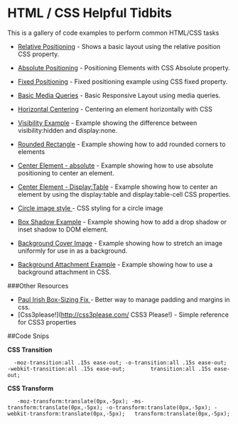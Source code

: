HTML / CSS Helpful Tidbits
=========

This is a gallery of code examples to perform common HTML/CSS tasks


* [Relative Positioning](http://jsfiddle.net/eklimcz/25jjE/ "relative positioning") - Shows a basic layout using the relative position CSS property.

* [Absolute Positioning](http://jsfiddle.net/eklimcz/QG9gC/ "absolute positioning") - Positioning Elements with CSS Absolute property.

* [Fixed Positioning](http://jsfiddle.net/eklimcz/hCbcm/ "fixed positioning") - Fixed positioning example using CSS fixed property.

* [Basic Media Queries](http://jsfiddle.net/eklimcz/Gxjyh/ "Basic Media Queries") - Basic Responsive Layout using media queries.

* [Horizontal Centering](http://jsfiddle.net/eklimcz/ueehz/ "Horizontal Centering") - Centering an element horizontally with CSS

* [Visibility Example](http://jsfiddle.net/eklimcz/NuXL4/ "Visibility Example") - Example showing the difference between visibility:hidden and display:none.

* [Rounded Rectangle](http://jsfiddle.net/eklimcz/vwHLX/ "rounded rectangle") - Example showing how to add rounded corners to elements

* [Center Element - absolute](http://jsfiddle.net/eklimcz/sAkaL/ "Center Element Absolute") - Example showing how to use absolute positioning to center an element.

* [Center Element - Display:Table](http://jsfiddle.net/eklimcz/NLFJz/ "Center Element - Display:Table") - Example showing how to center an element by using the display:table and display:table-cell CSS properties.

* [Circle image style ](http://jsfiddle.net/eklimcz/Lf58E/ "Circle Image Style") - CSS styling for a circle image

* [Box Shadow Example](http://jsfiddle.net/eklimcz/3Rf94/ "Box Shadow Example") - Example showing how to add a drop shadow or inset shadow to DOM element.

* [Background Cover Image](http://jsfiddle.net/eklimcz/4SwTh/ "Background Cover Image") - Example showing how to stretch an image uniformly for use in as a background.


* [Background Attachment Example](http://jsfiddle.net/eklimcz/Dh2Uz/ "Background Attachment Example") - Example showing how to use a background attachment in CSS.


###Other Resources
* [Paul Irish Box-Sizing Fix ](http://www.paulirish.com/2012/box-sizing-border-box-ftw/ "Paul Irish Box-Sizing Fix") - Better way to manage padding and margins in css. 
* [Css3please!](http://css3please.com/ CSS3 Please!) - Simple reference for CSS3 properties 


##Code Snips

**CSS Transition**

`   -moz-transition:all .15s ease-out;
    -o-transition:all .15s ease-out;    
	-webkit-transition:all .15s ease-out;	    
	transition:all .15s ease-out; `
    
**CSS Transform**

`    -moz-transform:translate(0px,-5px);
    -ms-transform:translate(0px,-5px);
	-o-transform:translate(0px,-5px);
	-webkit-transform:translate(0px,-5px);	
	transform:translate(0px,-5px);
`


